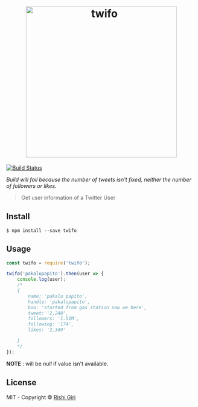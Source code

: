<h1 align="center">
  <a href="https://www.npmjs.com/package/twifo"><img src="http://rishigiri.com/github/twifo.png" alt="twifo" width="400"></a>
  <br>
</h1>

[![Build Status](https://travis-ci.org/CodeDotJS/twifo.svg?branch=master)](https://travis-ci.org/CodeDotJS/twifo)

*Build will fail because the number of tweets isn't fixed, neither the number of followers or likes.*

> Get user information of a Twitter User


## Install

```
$ npm install --save twifo
```

## Usage

```js
const twifo = require('twifo');

twifo('pakalupapito').then(user => {
	console.log(user);
	/*
	{
		name: 'pakalu papito',
		handle: 'pakalupapito',
		bio: 'started from gas station now we here',
		tweet: '2,240',
		followers: '1.51M',
		following: '174',
		likes: '2,349'

	}
	*/
});
```

__NOTE__ : will be *null* if value isn't available.

## License

MIT - Copyright &copy; [Rishi Giri](http://rishigiri.com)
